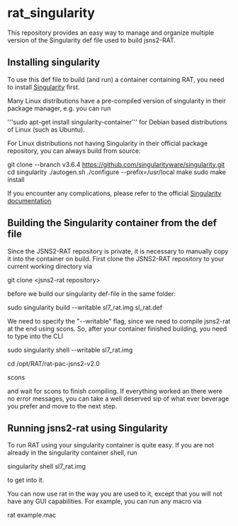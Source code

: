 # rat_singularity
This repository provides an easy way to manage and organize multiple version of the Singularity def file used to build jsns2-RAT.

## Installing singularity
To use this def file to build (and run) a container containing RAT, you need to install [Singularity](https://singularity.lbl.gov/) first. 

Many Linux distributions have a pre-compiled version of singularity in their package manager, e.g. you can run

'''sudo apt-get install singularity-container''' for Debian based distributions of Linux (such as Ubuntu).

For Linux distributions not having Singularity in their official package repository, you can always build from source:

git clone --branch v3.6.4 https://github.com/singularityware/singularity.git
cd singularity
./autogen.sh
./configure --prefix=/usr/local
make
sudo make install

If you encounter any complications, please refer to the official [Singularity documentation](https://singularity.lbl.gov/install-linux)

## Building the Singularity container from the def file
Since the JSNS2-RAT repository is private, it is necessary to manually copy it into the container on build. First clone the JSNS2-RAT repository to your current working directory via

git clone \<jsns2-rat repository\>
  
before we build our singularity def-file in the same folder:

sudo singularity build --writable sl7_rat.img sl_rat.def

We need to specify the "--writable" flag, since we need to compile jsns2-rat at the end using scons. So, after your container finished building, you need to type into the CLI

sudo singularity shell --writable sl7_rat.img

cd /opt/RAT/rat-pac-jsns2-v2.0

scons

and wait for scons to finish compiling. If everything worked an there were no error messages, you can take a well deserved sip of what ever beverage you prefer and move to the next step.

## Running jsns2-rat using Singularity
To run RAT using your singularity container is quite easy. If you are not already in the singularity container shell, run

singularity shell sl7_rat.img

to get into it.

You can now use rat in the way you are used to it, except that you will not have any GUI capabilities. For example, you can run any macro via

rat example.mac

